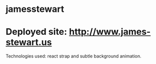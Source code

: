 # jamesstewart
# Deployed site: http://www.james-stewart.us

Technologies used: react strap and subtle background animation.